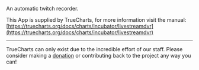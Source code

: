An automatic twitch recorder.


This App is supplied by TrueCharts, for more information visit the manual: [https://truecharts.org/docs/charts/incubator/livestreamdvr](https://truecharts.org/docs/charts/incubator/livestreamdvr)

---

TrueCharts can only exist due to the incredible effort of our staff.
Please consider making a [donation](https://truecharts.org/docs/about/sponsor) or contributing back to the project any way you can!
